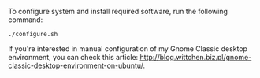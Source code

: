 To configure system and install required software, run the following command:

```shell
./configure.sh
```

If you're interested in manual configuration of my Gnome Classic desktop environment, you can check this article: http://blog.wittchen.biz.pl/gnome-classic-desktop-environment-on-ubuntu/.

